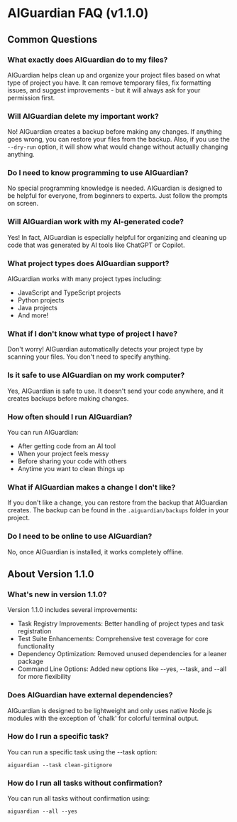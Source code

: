 # AIGuardian FAQ (v1.1.0)

## Common Questions

### What exactly does AIGuardian do to my files?
AIGuardian helps clean up and organize your project files based on what type of project you have. It can remove temporary files, fix formatting issues, and suggest improvements - but it will always ask for your permission first.

### Will AIGuardian delete my important work?
No! AIGuardian creates a backup before making any changes. If anything goes wrong, you can restore your files from the backup. Also, if you use the `--dry-run` option, it will show what would change without actually changing anything.

### Do I need to know programming to use AIGuardian?
No special programming knowledge is needed. AIGuardian is designed to be helpful for everyone, from beginners to experts. Just follow the prompts on screen.

### Will AIGuardian work with my AI-generated code?
Yes! In fact, AIGuardian is especially helpful for organizing and cleaning up code that was generated by AI tools like ChatGPT or Copilot.

### What project types does AIGuardian support?
AIGuardian works with many project types including:
- JavaScript and TypeScript projects
- Python projects
- Java projects
- And more!

### What if I don't know what type of project I have?
Don't worry! AIGuardian automatically detects your project type by scanning your files. You don't need to specify anything.

### Is it safe to use AIGuardian on my work computer?
Yes, AIGuardian is safe to use. It doesn't send your code anywhere, and it creates backups before making changes.

### How often should I run AIGuardian?
You can run AIGuardian:
- After getting code from an AI tool
- When your project feels messy
- Before sharing your code with others
- Anytime you want to clean things up

### What if AIGuardian makes a change I don't like?
If you don't like a change, you can restore from the backup that AIGuardian creates. The backup can be found in the `.aiguardian/backups` folder in your project.

### Do I need to be online to use AIGuardian?
No, once AIGuardian is installed, it works completely offline.

## About Version 1.1.0

### What's new in version 1.1.0?
Version 1.1.0 includes several improvements:
- Task Registry Improvements: Better handling of project types and task registration
- Test Suite Enhancements: Comprehensive test coverage for core functionality
- Dependency Optimization: Removed unused dependencies for a leaner package
- Command Line Options: Added new options like --yes, --task, and --all for more flexibility

### Does AIGuardian have external dependencies?
AIGuardian is designed to be lightweight and only uses native Node.js modules with the exception of 'chalk' for colorful terminal output.

### How do I run a specific task?
You can run a specific task using the --task option:
```
aiguardian --task clean-gitignore
```

### How do I run all tasks without confirmation?
You can run all tasks without confirmation using:
```
aiguardian --all --yes
```